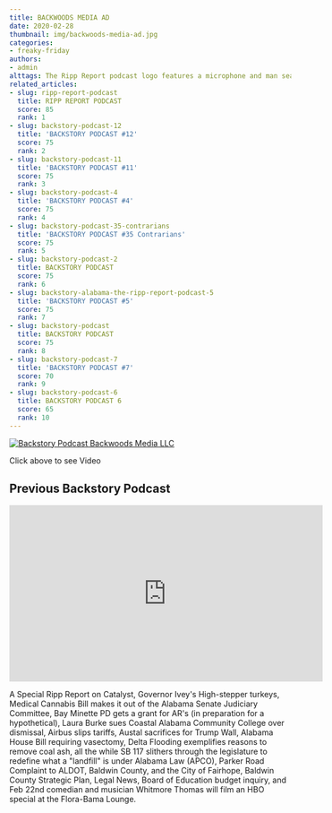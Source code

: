 ```yaml
---
title: BACKWOODS MEDIA AD
date: 2020-02-28
thumbnail: img/backwoods-media-ad.jpg
categories:
- freaky-friday
authors:
- admin
alttags: The Ripp Report podcast logo features a microphone and man seated in front of it, streaming facts
related_articles:
- slug: ripp-report-podcast
  title: RIPP REPORT PODCAST
  score: 85
  rank: 1
- slug: backstory-podcast-12
  title: 'BACKSTORY PODCAST #12'
  score: 75
  rank: 2
- slug: backstory-podcast-11
  title: 'BACKSTORY PODCAST #11'
  score: 75
  rank: 3
- slug: backstory-podcast-4
  title: 'BACKSTORY PODCAST #4'
  score: 75
  rank: 4
- slug: backstory-podcast-35-contrarians
  title: 'BACKSTORY PODCAST #35 Contrarians'
  score: 75
  rank: 5
- slug: backstory-podcast-2
  title: BACKSTORY PODCAST
  score: 75
  rank: 6
- slug: backstory-alabama-the-ripp-report-podcast-5
  title: 'BACKSTORY PODCAST #5'
  score: 75
  rank: 7
- slug: backstory-podcast
  title: BACKSTORY PODCAST
  score: 75
  rank: 8
- slug: backstory-podcast-7
  title: 'BACKSTORY PODCAST #7'
  score: 70
  rank: 9
- slug: backstory-podcast-6
  title: BACKSTORY PODCAST 6
  score: 65
  rank: 10
---
```

[![Backstory Podcast Backwoods Media LLC](https://cdn.rippreport.com/wp-content/uploads/2020/02/backwoods-ad-300x168.jpg)](https://drive.google.com/file/d/1553APxlxnKb7OGXZeaCiYTXEQhuHEsNd/view?usp=sharing)

Click above to see Video

## Previous Backstory Podcast

<iframe src="https://www.youtube.com/embed/YlvHJIFtgSg" width="560" height="315" frameborder="0" allowfullscreen="allowfullscreen"></iframe>

 A Special Ripp Report on Catalyst, Governor Ivey's High-stepper turkeys, Medical Cannabis Bill makes it out of the Alabama Senate Judiciary Committee, Bay Minette PD gets a grant for AR's (in preparation for a hypothetical), Laura Burke sues Coastal Alabama Community College over dismissal, Airbus slips tariffs, Austal sacrifices for Trump Wall, Alabama House Bill requiring vasectomy, Delta Flooding exemplifies reasons to remove coal ash, all the while SB 117 slithers through the legislature to redefine what a "landfill" is under Alabama Law (APCO), Parker Road Complaint to ALDOT, Baldwin County, and the City of Fairhope, Baldwin County Strategic Plan, Legal News, Board of Education budget inquiry, and Feb 22nd comedian and musician Whitmore Thomas will film an HBO special at the Flora-Bama Lounge.
